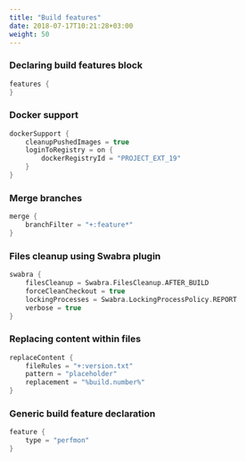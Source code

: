 ```yaml
---
title: "Build features"
date: 2018-07-17T10:21:28+03:00
weight: 50
---
```


### Declaring build features block

```kotlin
features {
}
```

### Docker support  
```kotlin
dockerSupport {
    cleanupPushedImages = true
    loginToRegistry = on {
        dockerRegistryId = "PROJECT_EXT_19"
    }
}
```

### Merge branches
```kotlin
merge {
    branchFilter = "+:feature*"
}
```

### Files cleanup using Swabra plugin 
```kotlin
swabra {
    filesCleanup = Swabra.FilesCleanup.AFTER_BUILD
    forceCleanCheckout = true
    lockingProcesses = Swabra.LockingProcessPolicy.REPORT
    verbose = true
}
```

### Replacing content within files
```kotlin
replaceContent {
    fileRules = "+:version.txt"
    pattern = "placeholder"
    replacement = "%build.number%"
}
```

### Generic build feature declaration
```kotlin
feature {
    type = "perfmon"
}
```

